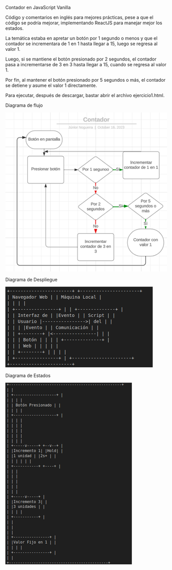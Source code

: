 Contador en JavaScript Vanilla

Código y comentarios en inglés para mejores prácticas, pese a que el código se podría mejorar, implementando ReactJS para manejar mejor los estados.

La temática estaba en apretar un botón por 1 segundo o menos y que el contador se incrementara de 1 en 1 hasta llegar a 15, luego se regresa al valor 1.

Luego, si se mantiene el botón presionado por 2 segundos, el contador pasa a incrementarse de 3 en 3 hasta llegar a 15, cuando se regresa al valor 1.

Por fin, al mantener el botón presionado por 5 segundos o más, el contador se detiene y asume el valor 1 directamente.

Para ejecutar, después de descargar, bastar abrir el archivo ejercicio1.html.

Diagrama de flujo

<img src="./contador.png">

Diagrama de Despliegue

<img src="./despliegue.png">

Diagrama de Estados

<img src="./estados.png">
